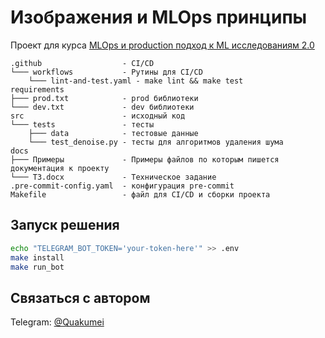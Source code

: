 # Изображения и MLOps принципы

Проект для курса [MLOps и production подход к ML исследованиям 2.0](https://ods.ai/tracks/ml-in-production-spring-23)

```tree
.github                  - CI/CD
└─── workflows           - Рутины для CI/CD
    └─── lint-and-test.yaml - make lint && make test
requirements
├─── prod.txt            - prod библиотеки
└─── dev.txt             - dev библиотеки
src                      - исходный код
└─── tests               - тесты
    ├─── data            - тестовые данные
    └─── test_denoise.py - тесты для алгоритмов удаления шума
docs
├─── Примеры             - Примеры файлов по которым пишется документация к проекту
└─── ТЗ.docx             - Техническое задание
.pre-commit-config.yaml  - конфигурация pre-commit
Makefile                 - файл для CI/CD и сборки проекта
```

## Запуск решения

```bash
echo "TELEGRAM_BOT_TOKEN='your-token-here'" >> .env
make install
make run_bot
```

## Связаться с автором

Telegram: [@Quakumei](https://t.me/Quakumei)
